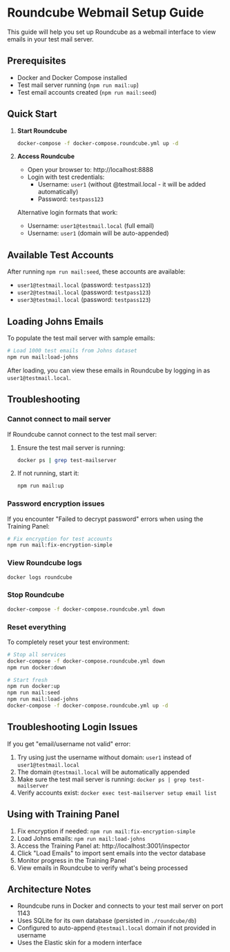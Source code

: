 # Roundcube Webmail Setup Guide

This guide will help you set up Roundcube as a webmail interface to view emails in your test mail server.

## Prerequisites

- Docker and Docker Compose installed
- Test mail server running (`npm run mail:up`)
- Test email accounts created (`npm run mail:seed`)

## Quick Start

1. **Start Roundcube**
   ```bash
   docker-compose -f docker-compose.roundcube.yml up -d
   ```

2. **Access Roundcube**
   - Open your browser to: http://localhost:8888
   - Login with test credentials:
     - Username: `user1` (without @testmail.local - it will be added automatically)
     - Password: `testpass123`
   
   Alternative login formats that work:
   - Username: `user1@testmail.local` (full email)
   - Username: `user1` (domain will be auto-appended)

## Available Test Accounts

After running `npm run mail:seed`, these accounts are available:
- `user1@testmail.local` (password: `testpass123`)
- `user2@testmail.local` (password: `testpass123`)
- `user3@testmail.local` (password: `testpass123`)

## Loading Johns Emails

To populate the test mail server with sample emails:

```bash
# Load 1000 test emails from Johns dataset
npm run mail:load-johns
```

After loading, you can view these emails in Roundcube by logging in as `user1@testmail.local`.

## Troubleshooting

### Cannot connect to mail server
If Roundcube cannot connect to the test mail server:

1. Ensure the test mail server is running:
   ```bash
   docker ps | grep test-mailserver
   ```

2. If not running, start it:
   ```bash
   npm run mail:up
   ```

### Password encryption issues
If you encounter "Failed to decrypt password" errors when using the Training Panel:

```bash
# Fix encryption for test accounts
npm run mail:fix-encryption-simple
```

### View Roundcube logs
```bash
docker logs roundcube
```

### Stop Roundcube
```bash
docker-compose -f docker-compose.roundcube.yml down
```

### Reset everything
To completely reset your test environment:

```bash
# Stop all services
docker-compose -f docker-compose.roundcube.yml down
npm run docker:down

# Start fresh
npm run docker:up
npm run mail:seed
npm run mail:load-johns
docker-compose -f docker-compose.roundcube.yml up -d
```

## Troubleshooting Login Issues

If you get "email/username not valid" error:
1. Try using just the username without domain: `user1` instead of `user1@testmail.local`
2. The domain `@testmail.local` will be automatically appended
3. Make sure the test mail server is running: `docker ps | grep test-mailserver`
4. Verify accounts exist: `docker exec test-mailserver setup email list`

## Using with Training Panel

1. Fix encryption if needed: `npm run mail:fix-encryption-simple`
2. Load Johns emails: `npm run mail:load-johns`
3. Access the Training Panel at: http://localhost:3001/inspector
4. Click "Load Emails" to import sent emails into the vector database
5. Monitor progress in the Training Panel
6. View emails in Roundcube to verify what's being processed

## Architecture Notes

- Roundcube runs in Docker and connects to your test mail server on port 1143
- Uses SQLite for its own database (persisted in `./roundcube/db`)
- Configured to auto-append `@testmail.local` domain if not provided in username
- Uses the Elastic skin for a modern interface